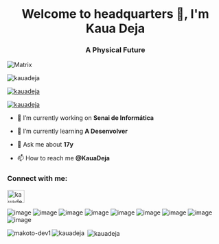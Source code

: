 <h1 align="center">Welcome to headquarters 👋, I'm Kaua Deja</h1>
<h3 align="center">A Physical Future</h3>

![Matrix](https://media.giphy.com/media/ScHxhuCwqgF7a/giphy.gif)

<p align="left"> <img src="https://komarev.com/ghpvc/?username=kauadeja&label=Profile%20views&color=0e75b6&style=flat" alt="kauadeja" /> </p>

<p align="left"> <a href="https://github.com/ryo-ma/github-profile-trophy"><img src="https://github-profile-trophy.vercel.app/?username=kauadeja" alt="kauadeja" /></a> </p>

<p align="left"> <a href="https://twitter.com/kauadeja" target="blank"><img src="https://img.shields.io/twitter/follow/kauadeja?logo=twitter&style=for-the-badge" alt="kauadeja" /></a> </p>

- 🔭 I’m currently working on **Senai de Informática**

- 🌱 I’m currently learning **A Desenvolver**

- 💬 Ask me about **17y**

- 📫 How to reach me **@KauaDeja**

<h3 align="left">Connect with me:</h3>
<p align="left">
<a href="https://twitter.com/kauadeja" target="blank"><img align="center" src="https://cdn.jsdelivr.net/npm/simple-icons@3.0.1/icons/twitter.svg" alt="kauadeja" height="30" width="40" /></a>
</p>

<p align="left">
 
</p>

![image](https://img.shields.io/badge/C%23-239120?style=for-the-badge&logo=c-sharp&logoColor=white)
![image](https://img.shields.io/badge/HTML5-E34F26?style=for-the-badge&logo=html5&logoColor=white)
![image](https://img.shields.io/badge/CSS3-1572B6?style=for-the-badge&logo=css3&logoColor=white)
![image](https://img.shields.io/badge/JavaScript-F7DF1E?style=for-the-badge&logo=javascript&logoColor=black)
![image](https://img.shields.io/badge/Node.js-43853D?style=for-the-badge&logo=node-dot-js&logoColor=white)
![image](https://img.shields.io/badge/.NET-5C2D91?style=for-the-badge&logo=dot-net&logoColor=white)
![image](https://img.shields.io/badge/React-20232A?style=for-the-badge&logo=react&logoColor=61DAFB)
![image](https://img.shields.io/badge/Git-F05032?style=for-the-badge&logo=git&logoColor=white)
![image](https://img.shields.io/badge/Postman-FF6C37?style=for-the-badge&logo=Postman&logoColor=white)

<p><img align="left" src="https://github-readme-stats.vercel.app/api/top-langs?username=makoto-dev1&show_icons=true&locale=en&layout=compact" alt="makoto-dev1" /></p>

<link rel="stylesheet" href="https://cdn.jsdelivr.net/gh/devicons/devicon@v2.13.0/devicon.min.css">


<p><img align="left" src="https://github-readme-stats.vercel.app/api/top-langs?username=kauadeja&show_icons=true&locale=en&layout=compact" alt="kauadeja" /></p>

<p>&nbsp;<img align="center" src="https://github-readme-stats.vercel.app/api?username=kauadeja&show_icons=true&locale=en" alt="kauadeja" /></p>
